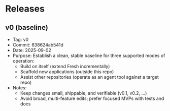 # Releases

## v0 (baseline)
- Tag: v0
- Commit: 638624ab541d
- Date: 2025-09-02
- Purpose: Establish a clean, stable baseline for three supported modes of operation:
  - Build on itself (extend Fresh incrementally)
  - Scaffold new applications (outside this repo)
  - Assist other repositories (operate as an agent tool against a target repo)
- Notes:
  - Keep changes small, shippable, and verifiable (v0.1, v0.2, …)
  - Avoid broad, multi-feature edits; prefer focused MVPs with tests and docs

